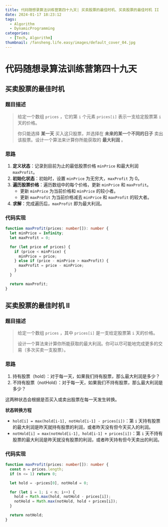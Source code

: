 ```yaml
---
title: 代码随想录算法训练营第四十九天| 买卖股票的最佳时机、买卖股票的最佳时机 II
date: 2024-01-17 18:23:12
tags:
  - Algorithm
  - DynamicProgramming
categories:
  - [Tech, Algorithm]
thumbnail: /fansheng.life.easy/images/default_cover_04.jpg
---
```


# 代码随想录算法训练营第四十九天

## 买卖股票的最佳时机

### 题目描述

> 给定一个数组 `prices` ，它的第 `i` 个元素 `prices[i]` 表示一支给定股票第 `i` 天的价格。
> 
> 你只能选择 **某一天** 买入这只股票，并选择在 **未来的某一个不同的日子** 卖出该股票。设计一个算法来计算你所能获取的 **最大利润** 。

### 思路

1. **定义状态**：记录到目前为止的最低股票价格 `minPrice` 和最大利润 `maxProfit`。
2. **初始化状态**：初始时，设置 `minPrice` 为无穷大，`maxProfit` 为 0。
3. **遍历股票价格**：遍历数组中的每个价格，更新 `minPrice` 和 `maxProfit`。 
   + 更新 `minPrice` 为当前价格和 `minPrice` 的较小者。
   + 更新 `maxProfit` 为当前价格减去 `minPrice` 和 `maxProfit` 的较大者。 
4. **求解**：完成遍历后，`maxProfit` 即为最大利润。

### 代码实现

```typescript
function maxProfit(prices: number[]): number {
  let minPrice = Infinity;
  let maxProfit = 0;

  for (let price of prices) {
    if (price < minPrice) {
      minPrice = price;
    } else if (price - minPrice > maxProfit) {
      maxProfit = price - minPrice;
    }
  }

  return maxProfit;
}
```

## 买卖股票的最佳时机 II

### 题目描述

> 给定一个数组 `prices` ，其中 `prices[i]` 是一支给定股票第 `i` 天的价格。
> 
> 设计一个算法来计算你所能获取的最大利润。你可以尽可能地完成更多的交易（多次买卖一支股票）。

### 思路

1. 持有股票（hold）：对于每一天，如果我们持有股票，那么最大利润是多少？
2. 不持有股票（notHold）：对于每一天，如果我们不持有股票，那么最大利润是多少？

这两种状态会根据是否买入或卖出股票在每一天发生转换。

**状态转换方程**

+ `hold[i] = max(hold[i-1], notHold[i-1] - prices[i])`：第 `i` 天持有股票的最大利润是昨天就持有股票的利润，或者昨天没有但今天买入的利润。
+ `notHold[i] = max(notHold[i-1], hold[i-1] + prices[i])`：第 `i` 天不持有股票的最大利润是昨天就没有股票的利润，或者昨天持有但今天卖出的利润。

### 代码实现

```typescript
function maxProfit(prices: number[]): number {
  const n = prices.length;
  if (n <= 1) return 0;

  let hold = -prices[0], notHold = 0;

  for (let i = 1; i < n; i++) {
    hold = Math.max(hold, notHold - prices[i]);
    notHold = Math.max(notHold, hold + prices[i]);
  }

  return notHold;
}
```
